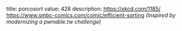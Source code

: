 title: porcosort
value: 428
description: https://xkcd.com/1185/
https://www.smbc-comics.com/comic/efficient-sorting
*(Inspired by modernizing a pwnable.tw challenge)*